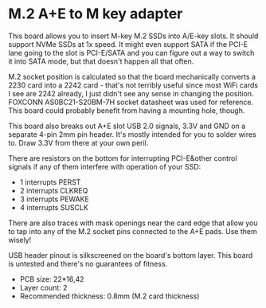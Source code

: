 # M.2 A+E to M key adapter

This board allows you to insert M-key M.2 SSDs into A/E-key slots.
It should support NVMe SSDs at 1x speed. It might even support SATA if the PCI-E lane
going to the slot is PCI-E/SATA and you can figure out a way to switch it
into SATA mode, but that doesn't happen all that often.

M.2 socket position is calculated so that the board
mechanically converts a 2230 card into a 2242 card - that's not terribly useful
since most WiFi cards I see are 2242 already, I just didn't see any sense
in changing the position.
FOXCONN AS0BC21-S20BM-7H socket datasheet was used for reference.
This board could probably benefit from having a mounting hole, though.

This board also breaks out A+E slot USB 2.0 signals, 3.3V and GND
on a separate 4-pin 2mm pin header. It's mostly intended for you
to solder wires to. Draw 3.3V from there at your own peril.

There are resistors on the bottom for interrupting PCI-E&other control signals
if any of them interfere with operation of your SSD:

* 1 interrupts PERST
* 2 interrupts CLKREQ
* 3 interrupts PEWAKE
* 4 interrupts SUSCLK

There are also traces with mask openings near the card edge that allow you
to tap into any of the M.2 socket pins connected to the A+E pads. Use them wisely!

USB header pinout is silkscreened on the board's bottom layer.
This board is untested and there's no guarantees of fitness.

- PCB size: 22*16,42
- Layer count: 2
- Recommended thickness: 0.8mm (M.2 card thickness)
